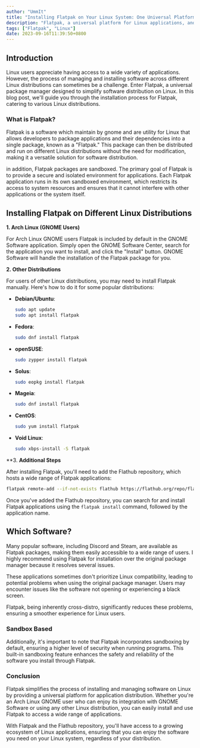 ```yaml
---
author: "UmmIt"
title: "Installing Flatpak on Your Linux System: One Universal Platform for Apps and a Secure, Cross-Distro Sandbox"
description: "Flatpak, a universal platform for Linux applications, and benefit from a secure, cross-distribution sandboxed environment. Simplify software management and ensure compatibility of popular applications on your Linux system."
tags: ["Flatpak", "Linux"]
date: 2023-09-16T11:39:50+0800
---
```


## Introduction

Linux users appreciate having access to a wide variety of applications. However, the process of managing and installing software across different Linux distributions can sometimes be a challenge. Enter Flatpak, a universal package manager designed to simplify software distribution on Linux. In this blog post, we'll guide you through the installation process for Flatpak, catering to various Linux distributions.

### What is Flatpak?

Flatpak is a software which maintain by gnome and are utility for Linux that allows developers to package applications and their dependencies into a single package, known as a "Flatpak." This package can then be distributed and run on different Linux distributions without the need for modification, making it a versatile solution for software distribution.

in addition, Flatpak packages are sandboxed. The primary goal of Flatpak is to provide a secure and isolated environment for applications. Each Flatpak application runs in its own sandboxed environment, which restricts its access to system resources and ensures that it cannot interfere with other applications or the system itself.

## Installing Flatpak on Different Linux Distributions

**1. Arch Linux (GNOME Users)**

For Arch Linux GNOME users Flatpak is included by default in the GNOME Software application. Simply open the GNOME Software Center, search for the application you want to install, and click the "Install" button. GNOME Software will handle the installation of the Flatpak package for you.

**2. Other Distributions**

For users of other Linux distributions, you may need to install Flatpak manually. Here's how to do it for some popular distributions:

- **Debian/Ubuntu**:

  ```bash
  sudo apt update
  sudo apt install flatpak
  ```

- **Fedora**:

  ```bash
  sudo dnf install flatpak
  ```

- **openSUSE**:

  ```bash
  sudo zypper install flatpak
  ```

- **Solus**:

  ```bash
  sudo eopkg install flatpak
  ```

- **Mageia**:

  ```bash
  sudo dnf install flatpak
  ```

- **CentOS**:

  ```bash
  sudo yum install flatpak
  ```

- **Void Linux**:

  ```bash
  sudo xbps-install -S flatpak
  ```

**3. **Additional Steps**

After installing Flatpak, you'll need to add the Flathub repository, which hosts a wide range of Flatpak applications:

```bash
flatpak remote-add --if-not-exists flathub https://flathub.org/repo/flathub.flatpakrepo
```

Once you've added the Flathub repository, you can search for and install Flatpak applications using the `flatpak install` command, followed by the application name.

## Which Software?

Many popular software, including Discord and Steam, are available as Flatpak packages, making them easily accessible to a wide range of users. I highly recommend using Flatpak for installation over the original package manager because it resolves several issues.

These applications sometimes don't prioritize Linux compatibility, leading to potential problems when using the original package manager. Users may encounter issues like the software not opening or experiencing a black screen.

Flatpak, being inherently cross-distro, significantly reduces these problems, ensuring a smoother experience for Linux users.

### Sandbox Based

Additionally, it's important to note that Flatpak incorporates sandboxing by default, ensuring a higher level of security when running programs. This built-in sandboxing feature enhances the safety and reliability of the software you install through Flatpak.

### Conclusion

Flatpak simplifies the process of installing and managing software on Linux by providing a universal platform for application distribution. Whether you're an Arch Linux GNOME user who can enjoy its integration with GNOME Software or using any other Linux distribution, you can easily install and use Flatpak to access a wide range of applications.

With Flatpak and the Flathub repository, you'll have access to a growing ecosystem of Linux applications, ensuring that you can enjoy the software you need on your Linux system, regardless of your distribution.
